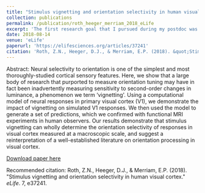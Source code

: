 ```yaml
---
title: "Stimulus vignetting and orientation selectivity in human visual cortex"
collection: publications
permalink: /publication/roth_heeger_merriam_2018_eLife
excerpt: 'The first research goal that I pursued during my postdoc was to develop and test a computational model that links measurements of neural activity in human visual cortex with perception. But unlike previous work, we included in the simulation the surrounding grey background, which provided a visual ‘context’ to the stimuli. Our model was not expected to have any orientation selectivity since the orientation channels from individual model neurons cancel out as a result of pooling. But when we included the visual context in the simulation, we found robust, large-scale orientation information in the model’s output. We argue that this orientation selectivity was entirely due to visual context, and we provide a mechanistic explanation for how it might manifest in the brain. This phenomenon, which we term ‘stimulus vignetting,’ is counter-intuitive because it implies that orientation selectivity reflects not only stimulus orientation, but stimulus contrast and shape as well. We used the model to predict neural responses to novel stimuli, and we confirmed these predictions with high-resolution, high-field strength fMRI.'
date: 2018-08-14
venue: 'eLife'
paperurl: 'https://elifesciences.org/articles/37241'
citation: 'Roth, Z.N., Heeger, D.J., & Merriam, E.P. (2018). &quot;Stimulus vignetting and orientation selectivity in human visual cortex.&quot; <i>eLife</i>. 7, e37241.'
---
```

Abstract: Neural selectivity to orientation is one of the simplest and most thoroughly-studied cortical sensory features. Here, we show that a large body of research that purported to measure orientation tuning may have in fact been inadvertently measuring sensitivity to second-order changes in luminance, a phenomenon we term ‘vignetting'. Using a computational model of neural responses in primary visual cortex (V1), we demonstrate the impact of vignetting on simulated V1 responses. We then used the model to generate a set of predictions, which we confirmed with functional MRI experiments in human observers. Our results demonstrate that stimulus vignetting can wholly determine the orientation selectivity of responses in visual cortex measured at a macroscopic scale, and suggest a reinterpretation of a well-established literature on orientation processing in visual cortex.

[Download paper here](http://zviroth.github.io/files/roth_heeger_merriam_2018_eLife.pdf)

Recommended citation: Roth, Z.N., Heeger, D.J., & Merriam, E.P. (2018). "Stimulus vignetting and orientation selectivity in human visual cortex." <i>eLife</i>. 7, e37241.
